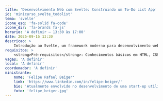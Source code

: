 ```yaml
---
title: 'Desenvolvimento Web com Svelte: Construindo um To-Do List App'
id: 'minicurso_svelte_todolist'
tema: 'svelte'
icone_esq: 'fa-solid fa-code'
icone_dir: 'fa-brands fa-js'
horario: 'A definir – 13:30 às 17:00'
date: 2025-09-16 13:30
descricao: >
    Introdução ao Svelte, um framework moderno para desenvolvimento web. Será construído um aplicativo prático de lista de tarefas (To-Do List) para demonstrar seus conceitos e facilidades.
requisitos: >
    <strong>Pré-requisitos</strong>: Conhecimentos básicos em HTML, CSS e JavaScript.
vagas: 'A definir'
local: 'A definir'
coordenador: 'A definir'
ministrante:
    nome: 'Felipe Rafael Beiger'
    link: 'https://www.linkedin.com/in/felipe-beiger/'
    bio: 'Atualmente envolvido no desenvolvimento de uma start-up utilizando Svelte, com experiência prática em projetos reais de desenvolvimento web.'
    foto: 'felipe_beiger.jpg'
---
```

